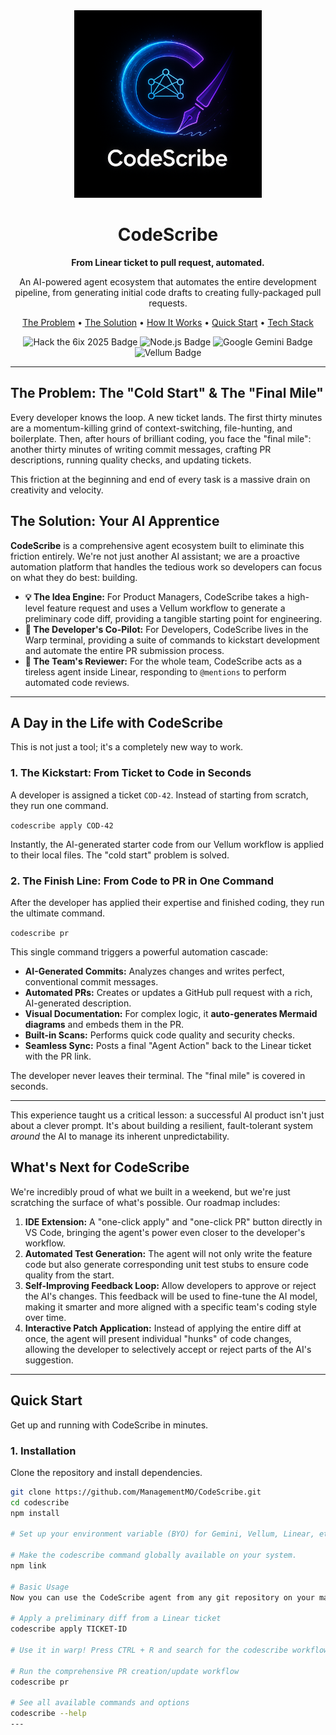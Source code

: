 <div align="center">

  <!-- Replace with your stunning logo generated by the AI -->
  <img src="codescribe.png" alt="CodeScribe Logo" width="300"/>

  <h1>CodeScribe</h1>
  <p><strong>From Linear ticket to pull request, automated.</strong></p>
  <p>
    An AI-powered agent ecosystem that automates the entire development pipeline, from generating initial code drafts to creating fully-packaged pull requests.
  </p>
  
  <p>
    <a href="#the-problem-the-cold-start--the-final-mile">The Problem</a> •
    <a href="#the-solution-your-ai-apprentice">The Solution</a> •
    <a href="#a-day-in-the-life-with-codescribe">How It Works</a> •
    <a href="#quick-start">Quick Start</a> •
    <a href="#tech-stack">Tech Stack</a>
  </p>

  <p>
    <!-- Add Badges for your project -->
    <img src="https://img.shields.io/badge/hackathon-Hack_the_6ix_2025-5A45A5?style=for-the-badge&logo=linear" alt="Hack the 6ix 2025 Badge"/>
    <img src="https://img.shields.io/badge/made_with-Node.js-339933?style=for-the-badge&logo=nodedotjs" alt="Node.js Badge"/>
    <img src="https://img.shields.io/badge/AI-Google_Gemini-4285F4?style=for-the-badge&logo=google" alt="Google Gemini Badge"/>
    <img src="https://img.shields.io/badge/orchestration-Vellum-ff69b4?style=for-the-badge" alt="Vellum Badge"/>
  </p>
</div>

---

## The Problem: The "Cold Start" & The "Final Mile"

Every developer knows the loop. A new ticket lands. The first thirty minutes are a momentum-killing grind of context-switching, file-hunting, and boilerplate. Then, after hours of brilliant coding, you face the "final mile": another thirty minutes of writing commit messages, crafting PR descriptions, running quality checks, and updating tickets.

This friction at the beginning and end of every task is a massive drain on creativity and velocity.

## The Solution: Your AI Apprentice

**CodeScribe** is a comprehensive agent ecosystem built to eliminate this friction entirely. We're not just another AI assistant; we are a proactive automation platform that handles the tedious work so developers can focus on what they do best: building.

*   **💡 The Idea Engine:** For Product Managers, CodeScribe takes a high-level feature request and uses a Vellum workflow to generate a preliminary code diff, providing a tangible starting point for engineering.
*   **🚀 The Developer's Co-Pilot:** For Developers, CodeScribe lives in the Warp terminal, providing a suite of commands to kickstart development and automate the entire PR submission process.
*   **🤖 The Team's Reviewer:** For the whole team, CodeScribe acts as a tireless agent inside Linear, responding to `@mentions` to perform automated code reviews.

---

## A Day in the Life with CodeScribe

This is not just a tool; it's a completely new way to work.

### 1. The Kickstart: From Ticket to Code in Seconds
A developer is assigned a ticket `COD-42`. Instead of starting from scratch, they run one command.

`codescribe apply COD-42`

Instantly, the AI-generated starter code from our Vellum workflow is applied to their local files. The "cold start" problem is solved.

### 2. The Finish Line: From Code to PR in One Command
After the developer has applied their expertise and finished coding, they run the ultimate command.

`codescribe pr`

This single command triggers a powerful automation cascade:
*   **AI-Generated Commits:** Analyzes changes and writes perfect, conventional commit messages.
*   **Automated PRs:** Creates or updates a GitHub pull request with a rich, AI-generated description.
*   **Visual Documentation:** For complex logic, it **auto-generates Mermaid diagrams** and embeds them in the PR.
*   **Built-in Scans:** Performs quick code quality and security checks.
*   **Seamless Sync:** Posts a final "Agent Action" back to the Linear ticket with the PR link.

The developer never leaves their terminal. The "final mile" is covered in seconds.

---

This experience taught us a critical lesson: a successful AI product isn't just about a clever prompt. It's about building a resilient, fault-tolerant system *around* the AI to manage its inherent unpredictability.

## What's Next for CodeScribe

We're incredibly proud of what we built in a weekend, but we're just scratching the surface of what's possible. Our roadmap includes:

1.  **IDE Extension:** A "one-click apply" and "one-click PR" button directly in VS Code, bringing the agent's power even closer to the developer's workflow.
2.  **Automated Test Generation:** The agent will not only write the feature code but also generate corresponding unit test stubs to ensure code quality from the start.
3.  **Self-Improving Feedback Loop:** Allow developers to approve or reject the AI's changes. This feedback will be used to fine-tune the AI model, making it smarter and more aligned with a specific team's coding style over time.
4.  **Interactive Patch Application:** Instead of applying the entire diff at once, the agent will present individual "hunks" of code changes, allowing the developer to selectively accept or reject parts of the AI's suggestion.

---

## Quick Start

Get up and running with CodeScribe in minutes.

### 1. Installation
Clone the repository and install dependencies.
```bash
git clone https://github.com/ManagementMO/CodeScribe.git
cd codescribe
npm install

# Set up your environment variable (BYO) for Gemini, Vellum, Linear, etc.

# Make the codescribe command globally available on your system.
npm link

# Basic Usage
Now you can use the CodeScribe agent from any git repository on your machine.

# Apply a preliminary diff from a Linear ticket
codescribe apply TICKET-ID

# Use it in warp! Press CTRL + R and search for the codescribe workflows to automate even further.

# Run the comprehensive PR creation/update workflow
codescribe pr

# See all available commands and options
codescribe --help
---
